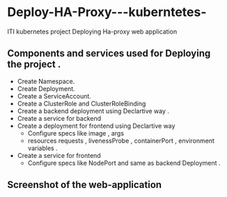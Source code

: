 # Deploy-HA-Proxy---kuberntetes-

ITI kubernetes project
Deploying Ha-proxy web application 

## Components and services used for Deploying the project . 

- Create Namespace.
- Create Deployment.
- Create a ServiceAccount.
- Create a ClusterRole and ClusterRoleBinding
- Create a backend deployment using Declartive way .
- Create a service for backend
- Create a deployment for frontend using Declartive way
    - Configure specs like image , args 
    - resources requests , livenessProbe , containerPort , environment variables .
- Create a service for frontend 
    - Configure specs like NodePort and same as backend Deployment .

## Screenshot of the web-application